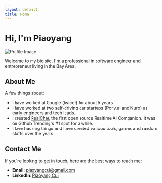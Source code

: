 ```yaml
---
layout: default
title: Home
---
```


# Hi, I'm Piaoyang

![Profile Image](/assets/images/your-profile-image.jpg)

Welcome to my bio site. I'm a professional in software engineer and entrepreneur living in the Bay Area.

## About Me

A few things about:
- I have worked at Google (twice!) for about 5 years.
- I have worked at two self-driving car startups ([Pony.ai](pony.ai) and [Nuro](nuro.ai)) as early engineers and tech leads.
- I created [RealChar](https://github.com/Shaunwei/RealChar), the first open source Realtime AI Companion. It was on Github Trending's #1 spot for a while.
- I love hacking things and have created various tools, games and random stuffs over the years.

## Contact Me

If you're looking to get in touch, here are the best ways to reach me:

- **Email**: [piaoyangcui@gmail.com](mailto:piaoyangcui@gmail.com)
- **LinkedIn**: [Piaoyang Cui](https://linkedin.com/in/piaoyang)
